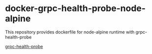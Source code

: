 # docker-grpc-health-probe-node-alpine

This repository provides dockerfile for node-alpine runtime with grpc-health-probe

[grpc-health-probe](https://github.com/grpc-ecosystem/grpc-health-probe)